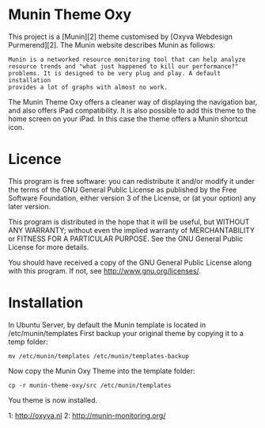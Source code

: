 Munin Theme Oxy
===============

This project is a [Munin][2] theme customised by [Oxyva Webdesign
Purmerend][2]. The Munin website describes Munin as follows:

    Munin is a networked resource monitoring tool that can help analyze
    resource trends and "what just happened to kill our performance?"
    problems. It is designed to be very plug and play. A default installation
    provides a lot of graphs with almost no work.

The Munin Theme Oxy offers a cleaner way of displaying the navigation bar, and
also offers iPad compatibility. It is also possible to add this theme to the
home screen on your iPad. In this case the theme offers a Munin shortcut icon.


Licence
=======

This program is free software: you can redistribute it and/or modify it under
the terms of the GNU General Public License as published by the Free Software
Foundation, either version 3 of the License, or (at your option) any later
version.

This program is distributed in the hope that it will be useful, but WITHOUT
ANY WARRANTY; without even the implied warranty of MERCHANTABILITY or FITNESS
FOR A PARTICULAR PURPOSE. See the GNU General Public License for more details.

You should have received a copy of the GNU General Public License along with
this program. If not, see <http://www.gnu.org/licenses/>.


Installation
============

In Ubuntu Server, by default the Munin template is located in
/etc/munin/templates First backup your original theme by copying it to a temp
folder:

    mv /etc/munin/templates /etc/munin/templates-backup
    
Now copy the Munin Oxy Theme into the template folder:

    cp -r munin-theme-oxy/src /etc/munin/templates
    
You theme is now installed.

1: http://oxyva.nl
2: http://munin-monitoring.org/